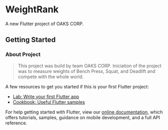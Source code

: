 # WeightRank

A new Flutter project of OAKS CORP.

## Getting Started
### About Project
> This project was build by team OAKS CORP. Iniciation of the project was to measure weights of Bench Press, Squat, and Deadlift and compete with the whole world. 

A few resources to get you started if this is your first Flutter project:

- [Lab: Write your first Flutter app](https://flutter.dev/docs/get-started/codelab)
- [Cookbook: Useful Flutter samples](https://flutter.dev/docs/cookbook)

For help getting started with Flutter, view our
[online documentation](https://flutter.dev/docs), which offers tutorials,
samples, guidance on mobile development, and a full API reference.
